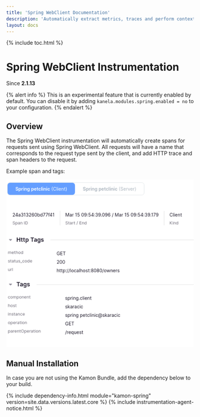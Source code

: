 ```yaml
---
title: 'Spring WebClient Documentation'
description: 'Automatically extract metrics, traces and perform context propagation on Spring applications'
layout: docs
---
```

{% include toc.html %}

Spring WebClient Instrumentation
=======================
Since __2.1.13__

{% alert info %}
This is an experimental feature that is currently enabled by default.
You can disable it by adding `kanela.modules.spring.enabled = no`
to your configuration.
{% endalert %}

Overview
--------

The Spring WebClient instrumentation will automatically create spans for requests sent using Spring WebClient.
All requests will have a name that corresponds to the request type sent by the client, and add HTTP trace and span headers
to the request.

Example span and tags: 

<img class="img-fluid rounded" src="/assets/img/webclient-example.png">


Manual Installation
-------------------

In case you are not using the Kamon Bundle, add the dependency below to your build.

{% include dependency-info.html module="kamon-spring" version=site.data.versions.latest.core %}
{% include instrumentation-agent-notice.html %}

